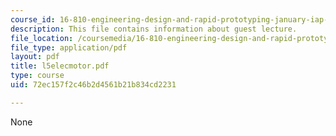```yaml
---
course_id: 16-810-engineering-design-and-rapid-prototyping-january-iap-2007
description: This file contains information about guest lecture.
file_location: /coursemedia/16-810-engineering-design-and-rapid-prototyping-january-iap-2007/72ec157f2c46b2d4561b21b834cd2231_l5elecmotor.pdf
file_type: application/pdf
layout: pdf
title: l5elecmotor.pdf
type: course
uid: 72ec157f2c46b2d4561b21b834cd2231

---
```

None